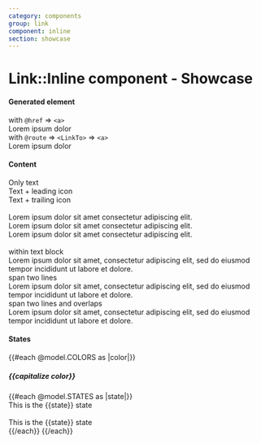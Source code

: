 ```yaml
---
category: components
group: link
component: inline
section: showcase
---
```


<h1>Link::Inline component - Showcase</h1>

<section data-test-percy data-section="showcase">
  

  <h4 class="dummy-h4">Generated element</h4>

  <div class="dummy-link-inline-generated-list">
    <div>
      <span class="dummy-text-small">with
        <code class="dummy-code">@href</code>
        ⇒
        <code class="dummy-code">&lt;a&gt;</code></span>
      <br />
      <div class="hds-typography-body-300">
        <Hds::Link::Inline @color="primary" @href="#">Lorem ipsum dolor</Hds::Link::Inline>
      </div>
    </div>
    <div>
      <span class="dummy-text-small">with
        <code class="dummy-code">@route</code>
        ⇒
        <code class="dummy-code">&lt;LinkTo&gt;</code>
        ⇒
        <code class="dummy-code">&lt;a&gt;</code></span>
      <br />
      <div class="hds-typography-body-300">
        <Hds::Link::Inline @color="primary" @route="index">Lorem ipsum dolor</Hds::Link::Inline>
      </div>
    </div>
  </div>

  <h4 class="dummy-h4">Content</h4>

  <div class="dummy-link-inline-content-list">
    <div class="hds-typography-body-300">
      <Hds::Link::Inline @color="primary" @href="#">Only text</Hds::Link::Inline>
    </div>
    <div class="hds-typography-body-300">
      <Hds::Link::Inline @color="primary" @icon="globe" @iconPosition="leading" @href="#">Text + leading icon</Hds::Link::Inline>
    </div>
    <div class="hds-typography-body-300">
      <Hds::Link::Inline @color="primary" @icon="arrow-right-circle" @iconPosition="trailing" @href="#">Text + trailing
        icon</Hds::Link::Inline>
    </div>
  </div>
  <br />
  <div class="hds-typography-body-100">
    Lorem
    <Hds::Link::Inline @color="primary" @icon="globe" @iconPosition="leading" @href="#">ipsum dolor</Hds::Link::Inline>
    sit amet
    <Hds::Link::Inline @color="primary" @icon="arrow-right-circle" @iconPosition="trailing" @href="#">consectetur
      adipiscing</Hds::Link::Inline>
    elit.
  </div>
  <div class="hds-typography-body-200">
    Lorem
    <Hds::Link::Inline @color="primary" @icon="globe" @iconPosition="leading" @href="#">ipsum dolor</Hds::Link::Inline>
    sit amet
    <Hds::Link::Inline @color="primary" @icon="arrow-right-circle" @iconPosition="trailing" @href="#">consectetur
      adipiscing</Hds::Link::Inline>
    elit.
  </div>
  <div class="hds-typography-body-300">
    Lorem
    <Hds::Link::Inline @color="primary" @icon="globe" @iconPosition="leading" @href="#">ipsum dolor</Hds::Link::Inline>
    sit amet
    <Hds::Link::Inline @color="primary" @icon="arrow-right-circle" @iconPosition="trailing" @href="#">consectetur
      adipiscing</Hds::Link::Inline>
    elit.
  </div>
  <br />
  <div class="dummy-link-inline-content-list">
    <div class="dummy-link-inline-content-list__item">
      <span class="dummy-text-small">within text block</span>
      <br />
      <div class="hds-typography-body-300">
        <Hds::Link::Inline @color="primary" @href="#">Lorem ipsum dolor sit amet</Hds::Link::Inline>, consectetur
        adipiscing elit, sed do eiusmod tempor incididunt ut labore et dolore.
      </div>
    </div>
    <div class="dummy-link-inline-content-list__item">
      <span class="dummy-text-small">span two lines</span>
      <br />
      <div class="hds-typography-body-300">
        Lorem ipsum dolor sit amet,
        <Hds::Link::Inline @color="primary" @href="#">consectetur adipiscing elit</Hds::Link::Inline>, sed do eiusmod
        tempor incididunt ut labore et dolore.
      </div>
    </div>
    <div class="dummy-link-inline-content-list__item">
      <span class="dummy-text-small">span two lines and overlaps</span>
      <br />
      <div class="hds-typography-body-300">
        Lorem ipsum dolor sit amet,
        <Hds::Link::Inline @color="primary" @href="#">consectetur adipiscing elit, sed do eiusmod tempor</Hds::Link::Inline>
        incididunt ut labore et dolore.
      </div>
    </div>
  </div>

  <h4 class="dummy-h4">
    States
  </h4>
  <div class="dummy-link-inline-states-grid">
    {{#each @model.COLORS as |color|}}
      <h5 class="dummy-h5 dummy-link-inline-states-grid__title">{{capitalize color}}</h5>
      {{#each @model.STATES as |state|}}
        <div>
          <div class="hds-typography-body-300">This is the
            <Hds::Link::Inline
              @color={{color}}
              @href="../components/link"
              mock-state-value={{state}}
            >{{state}}</Hds::Link::Inline>
            state
          </div>
          <br />
          <div class="hds-typography-body-300">This is the
            <Hds::Link::Inline
              @color={{color}}
              @href="../components/link"
              @icon="external-link"
              @iconPosition="trailing"
              mock-state-value={{state}}
            >{{state}}</Hds::Link::Inline>
            state
          </div>
        </div>
      {{/each}}
    {{/each}}
  </div>
</section>
